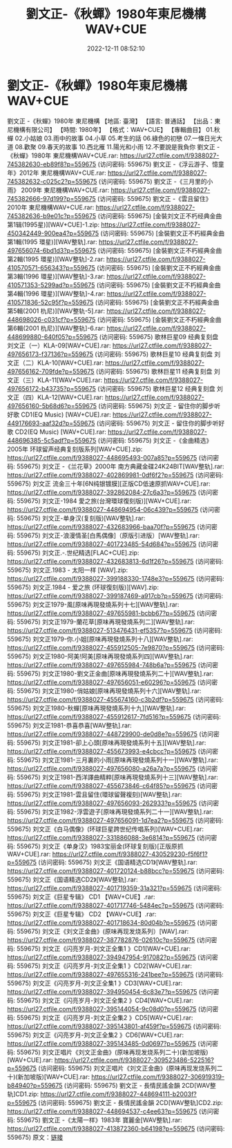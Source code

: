 ﻿---
title: 劉文正-《秋蟬》1980年東尼機構WAV+CUE
date: 2022-12-11 08:52:10
categories: WAV车载音乐、镜像
tags: 华语中文
---
# 劉文正-《秋蟬》1980年東尼機構WAV+CUE

劉文正 -《秋蟬》1980年 東尼機構
【地區: 臺灣】
【語言: 普通話】
【出品：東尼機構有限公司】
【時間: 1980年】
【格式：WAV+CUE】
【專輯曲目】
01.秋蟬
02.小姑娘
03.雨中的故事
04.小草
05.考生的話
06.綠色的初戀
07.一條日光大道
08.歡聚
09.春天的故事
10.西北雁
11.陽光和小雨
12.不要說是我負你
劉文正 -《秋蟬》1980年 東尼機構WAV+CUE.rar: https://url27.ctfile.com/f/9388027-745382630-eb89f8?p=559675
(访问密码: 559675)
劉文正 -《浮云游子、憶童年》2012年 東尼機構WAV+CUE.rar: https://url27.ctfile.com/f/9388027-745382632-c025c2?p=559675
(访问密码: 559675)
劉文正 -《三月里的小雨》 2009年 東尼機構WAV+CUE.rar: https://url27.ctfile.com/f/9388027-745382666-97d199?p=559675
(访问密码: 559675)
劉文正 -《雲且留住》2010年 東尼機構WAV+CUE.rar: https://url27.ctfile.com/f/9388027-745382636-b9e01c?p=559675
(访问密码: 559675)
[金裝刘文正不朽经典金曲第1辑(1995星)][WAV+CUE]-1.zip: https://url27.ctfile.com/f/9388027-450342449-900ea4?p=559675
(访问密码: 559675)
[金裝劉文正不朽經典金曲第1輯(1995 環星)][WAV整轨].rar: https://url27.ctfile.com/f/9388027-497656074-6bd1d3?p=559675
(访问密码: 559675)
[金裝劉文正不朽經典金曲第2輯(1995 環星)][WAV整轨]-2.rar: https://url27.ctfile.com/f/9388027-410570571-656343?p=559675
(访问密码: 559675)
[金裝劉文正不朽經典金曲第3輯(1996 環星)][WAV整轨]-3.rar: https://url27.ctfile.com/f/9388027-410571353-5299ad?p=559675
(访问密码: 559675)
[金裝劉文正不朽經典金曲第4輯(1996 環星)][WAV整轨]-4.rar: https://url27.ctfile.com/f/9388027-410571836-52c95f?p=559675
(访问密码: 559675)
[金裝劉文正不朽經典金曲第5輯(2001 朹尼)][WAV整轨-5].rar: https://url27.ctfile.com/f/9388027-448698026-c031cf?p=559675
(访问密码: 559675)
[金裝劉文正不朽經典金曲第6輯(2001 朹尼)][WAV整轨]-6.rar: https://url27.ctfile.com/f/9388027-448699880-640f05?p=559675
(访问密码: 559675)
歌林巨星09 经典复刻盘 刘文正（一）KLA-09[WAV+CUE].rar: https://url27.ctfile.com/f/9388027-497656173-f37136?p=559675
(访问密码: 559675)
歌林巨星10 经典复刻盘 刘文正（二）KLA-10[WAV+CUE].rar: https://url27.ctfile.com/f/9388027-497656162-709fde?p=559675
(访问密码: 559675)
歌林巨星11 经典复刻盘 刘文正（三）KLA-11[WAV+CUE].rar: https://url27.ctfile.com/f/9388027-497656172-b43735?p=559675
(访问密码: 559675)
歌林巨星12 经典复刻盘 刘文正（四）KLA-12[WAV+CUE].rar: https://url27.ctfile.com/f/9388027-497656160-5b68d6?p=559675
(访问密码: 559675)
刘文正 - 留住你的脚步听好歌 CD1(EQ Music) [WAV+CUE].rar: https://url27.ctfile.com/f/9388027-449176693-aaf32d?p=559675
(访问密码: 559675)
刘文正 - 留住你的脚步听好歌 CD2(EQ Music) [WAV+CUE].rar: https://url27.ctfile.com/f/9388027-448696385-5c5adf?p=559675
(访问密码: 559675)
刘文正 -《金曲精选》2005年 环球留声经典复刻版系列[WAV+CUE].zip: https://url27.ctfile.com/f/9388027-448695493-007a85?p=559675
(访问密码: 559675)
刘文正 -《兰花草》2000年 南方典藏金碟24K24BIT[WAV整轨].rar: https://url27.ctfile.com/f/9388027-402869981-0df6f2?p=559675
(访问密码: 559675)
刘文正 流金三十年[6N纯银镀膜][正版CD低速原抓WAV+CUE].rar: https://url27.ctfile.com/f/9388027-392862084-27c6a3?p=559675
(访问密码: 559675)
刘文正-1984 愛之旅(台灣環球復刻版)][WAV+CUE].rar: https://url27.ctfile.com/f/9388027-448694954-06c439?p=559675
(访问密码: 559675)
刘文正-单身汉(复刻版)[WAV整轨].rar: https://url27.ctfile.com/f/9388027-432683966-baa70f?p=559675
(访问密码: 559675)
刘文正-浪漫情圣[白馬偶像]（原版引进版）[WAV整轨].rar: https://url27.ctfile.com/f/9388027-401723485-54d684?p=559675
(访问密码: 559675)
刘文正.-.世纪精选[FLAC+CUE].zip: https://url27.ctfile.com/f/9388027-432683813-6d1f26?p=559675
(访问密码: 559675)
刘文正.1983 - 太阳一样 [WAV].zip: https://url27.ctfile.com/f/9388027-399188330-1748e3?p=559675
(访问密码: 559675)
刘文正.1984 - 爱之旅 (环球復刻版)][WAV].zip: https://url27.ctfile.com/f/9388027-399187469-a917cb?p=559675
(访问密码: 559675)
刘文正1979-風[原味再現發燒系列十七][WAV整轨].rar: https://url27.ctfile.com/f/9388027-497655981-bcbb67?p=559675
(访问密码: 559675)
刘文正1979-蘭花草[原味再現發燒系列二][WAV整轨].rar: https://url27.ctfile.com/f/9388027-513476431-ef5357?p=559675
(访问密码: 559675)
刘文正1979-你.小姐[原味再現發燒系列十八][WAV整轨].rar: https://url27.ctfile.com/f/9388027-455912505-7e9870?p=559675
(访问密码: 559675)
刘文正1980-阿美!阿美[原味再現發燒系列四][WAV整轨].rar: https://url27.ctfile.com/f/9388027-497655984-748b6a?p=559675
(访问密码: 559675)
刘文正1980-劉文正金曲[原味再現發燒系列二十][WAV整轨].rar: https://url27.ctfile.com/f/9388027-497656051-e60296?p=559675
(访问密码: 559675)
刘文正1980-俏姑娘[原味再現發燒系列十六][WAV整轨].rar: https://url27.ctfile.com/f/9388027-455674160-c3b2df?p=559675
(访问密码: 559675)
刘文正1980-秋蟬[原味再現發燒系列十九][WAV整轨].rar: https://url27.ctfile.com/f/9388027-455912617-7fd516?p=559675
(访问密码: 559675)
刘文正1981-恭喜恭喜[WAV整轨].rar: https://url27.ctfile.com/f/9388027-448729900-de0d8e?p=559675
(访问密码: 559675)
刘文正1981-卻上心頭[原味再現發燒系列十五][WAV整轨].rar: https://url27.ctfile.com/f/9388027-455673993-e4cbcc?p=559675
(访问密码: 559675)
刘文正1981-三月裏的小雨[原味再現發燒系列十一][WAV整轨].rar: https://url27.ctfile.com/f/9388027-497656080-a26a7a?p=559675
(访问密码: 559675)
刘文正1981-西洋譯曲精粹[原味再現發燒系列十三][WAV整轨].rar: https://url27.ctfile.com/f/9388027-455673846-c64f85?p=559675
(访问密码: 559675)
刘文正1981-雲且留住(環球留聲複刻)[WAV整轨].rar: https://url27.ctfile.com/f/9388027-497656093-262933?p=559675
(访问密码: 559675)
刘文正1982-浮雲遊子[原味再現發燒系列二十一][WAV整轨].rar: https://url27.ctfile.com/f/9388027-497656091-1d7ea2?p=559675
(访问密码: 559675)
刘文正《白马偶像》(环球巨星跨世纪传唱系列)[WAV+CUE].rar: https://url27.ctfile.com/f/9388027-331886088-3e6814?p=559675
(访问密码: 559675)
刘文正《单身汉》1983宝丽金(环球复刻版)[正版原抓WAV+CUE].rar: https://url27.ctfile.com/f/9388027-430529230-f5f6f1?p=559675
(访问密码: 559675)
刘文正《国语精选CD1》[WAV整轨].rar: https://url27.ctfile.com/f/9388027-401720124-b88bcc?p=559675
(访问密码: 559675)
刘文正《国语精选CD2》[WAV整轨].rar: https://url27.ctfile.com/f/9388027-401719359-31a321?p=559675
(访问密码: 559675)
刘文正《巨星专辑》 CD1 【WAV+CUE】.rar: https://url27.ctfile.com/f/9388027-401717746-5484ec?p=559675
(访问密码: 559675)
刘文正《巨星专辑》 CD2 【WAV+CUE】.rar: https://url27.ctfile.com/f/9388027-401718634-80d04b?p=559675
(访问密码: 559675)
刘文正《刘文正金曲》(原味再现发烧系列）[WAV].rar: https://url27.ctfile.com/f/9388027-387782876-02610c?p=559675
(访问密码: 559675)
刘文正《闪亮岁月-刘文正全集1 》CD1[WAV+CUE].rar: https://url27.ctfile.com/f/9388027-394947954-917082?p=559675
(访问密码: 559675)
刘文正《闪亮岁月-刘文正全集1 》CD2[WAV+CUE].rar: https://url27.ctfile.com/f/9388027-497655316-241bee?p=559675
(访问密码: 559675)
刘文正《闪亮岁月-刘文正全集1 》CD3[WAV+CUE].rar: https://url27.ctfile.com/f/9388027-394950454-6c83e7?p=559675
(访问密码: 559675)
刘文正《闪亮岁月-刘文正全集2 》CD4[WAV+CUE].rar: https://url27.ctfile.com/f/9388027-395144054-9c08d0?p=559675
(访问密码: 559675)
刘文正《闪亮岁月-刘文正全集2 》CD5[WAV+CUE].rar: https://url27.ctfile.com/f/9388027-395143801-af459f?p=559675
(访问密码: 559675)
刘文正《闪亮岁月-刘文正全集2 》CD6[WAV+CUE].rar: https://url27.ctfile.com/f/9388027-395143485-0d0697?p=559675
(访问密码: 559675)
刘文正唱片《刘文正金曲》(原味再现发烧系列二十)(新加坡版)[WAV+CUE].rar: https://url27.ctfile.com/f/9388027-309523486-522516?p=559675
(访问密码: 559675)
刘文正唱片《刘文正金曲》(原味再现发烧系列二十)(新加坡版)[WAV+CUE].rar: https://url27.ctfile.com/f/9388027-306919319-b84940?p=559675
(访问密码: 559675)
劉文正 - 長情民謠金韻 2CD[WAV整轨]CD1.zip: https://url27.ctfile.com/f/9388027-448694111-b2003f?p=559675
(访问密码: 559675)
劉文正 - 長情民謠金韻 2CD[WAV整轨]CD2.zip: https://url27.ctfile.com/f/9388027-448694537-c4ee63?p=559675
(访问密码: 559675)
劉文正 -《太陽一样》1983年 寶麗金[WAV整轨].rar: https://url27.ctfile.com/f/9388027-413872360-b64198?p=559675
(访问密码: 559675)
原文：[链接](https://blog.sina.com.cn/s/blog_1647c7e76010310k4.html)